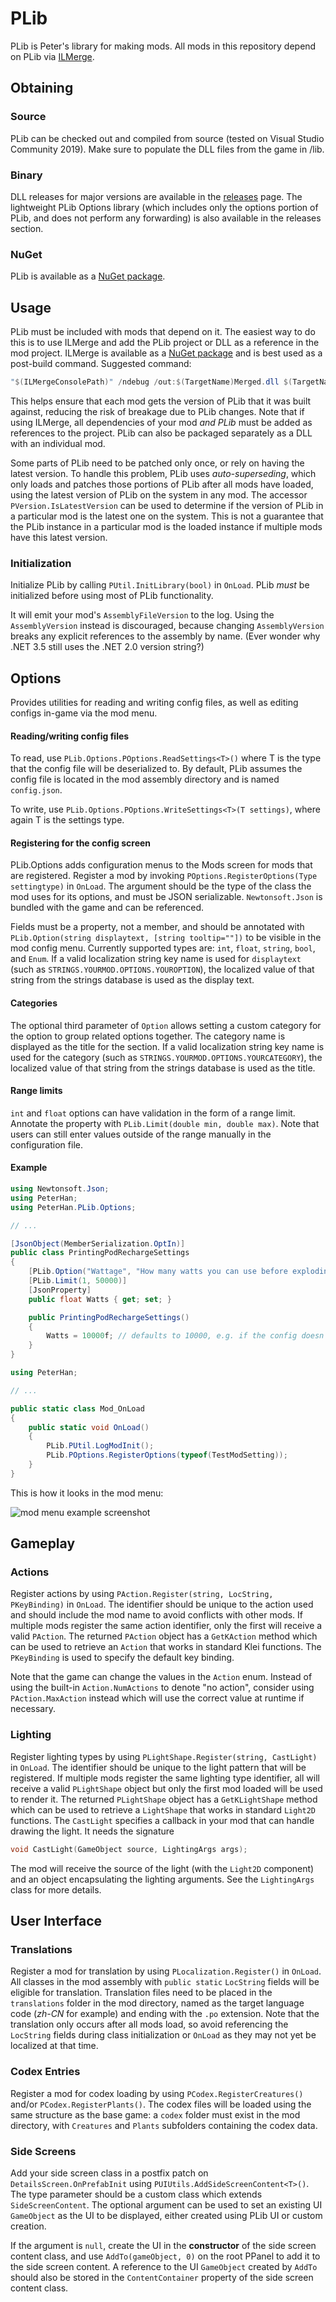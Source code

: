 # PLib

PLib is Peter's library for making mods. All mods in this repository depend on PLib via [ILMerge](https://github.com/dotnet/ILMerge).

## Obtaining

### Source

PLib can be checked out and compiled from source (tested on Visual Studio Community 2019). Make sure to populate the DLL files from the game in /lib.

### Binary

DLL releases for major versions are available in the [releases](https://github.com/peterhaneve/ONIMods/releases) page.
The lightweight PLib Options library (which includes only the options portion of PLib, and does not perform any forwarding) is also available in the releases section.

### NuGet

PLib is available as a [NuGet package](https://www.nuget.org/packages/PLib/).

## Usage

PLib must be included with mods that depend on it.
The easiest way to do this is to use ILMerge and add the PLib project or DLL as a reference in the mod project.
ILMerge is available as a [NuGet package](https://www.nuget.org/packages/ilmerge) and is best used as a post-build command.
Suggested command:
```powershell
"$(ILMergeConsolePath)" /ndebug /out:$(TargetName)Merged.dll $(TargetName).dll PLib.dll  /targetplatform:v4,C:\Windows\Microsoft.NET\Framework64\v4.0.30319
```

This helps ensure that each mod gets the version of PLib that it was built against, reducing the risk of breakage due to PLib changes.
Note that if using ILMerge, all dependencies of your mod *and PLib* must be added as references to the project.
PLib can also be packaged separately as a DLL with an individual mod.

Some parts of PLib need to be patched only once, or rely on having the latest version.
To handle this problem, PLib uses *auto-superseding*, which only loads and patches those portions of PLib after all mods have loaded, using the latest version of PLib on the system in any mod.
The accessor `PVersion.IsLatestVersion` can be used to determine if the version of PLib in a particular mod is the latest one on the system.
This is not a guarantee that the PLib instance in a particular mod is the loaded instance if multiple mods have this latest version.

### Initialization

Initialize PLib by calling `PUtil.InitLibrary(bool)` in `OnLoad`. PLib *must* be initialized before using most of PLib functionality.

It will emit your mod's `AssemblyFileVersion` to the log. Using the `AssemblyVersion` instead is discouraged, because changing `AssemblyVersion` breaks any explicit references to the assembly by name. (Ever wonder why .NET 3.5 still uses the .NET 2.0 version string?)

## Options

Provides utilities for reading and writing config files, as well as editing configs in-game via the mod menu.

#### Reading/writing config files

To read, use `PLib.Options.POptions.ReadSettings<T>()` where T is the type that the config file will be deserialized to. By default, PLib assumes the config file is located in the mod assembly directory and is named `config.json`.

To write, use `PLib.Options.POptions.WriteSettings<T>(T settings)`, where again T is the settings type.

#### Registering for the config screen

PLib.Options adds configuration menus to the Mods screen for mods that are registered.
Register a mod by invoking `POptions.RegisterOptions(Type settingtype)` in `OnLoad`.
The argument should be the type of the class the mod uses for its options, and must be JSON serializable.
`Newtonsoft.Json` is bundled with the game and can be referenced.

Fields must be a property, not a member, and should be annotated with `PLib.Option(string displaytext, [string tooltip=""])` to be visible in the mod config menu.
Currently supported types are: `int`, `float`, `string`, `bool`, and `Enum`.
If a valid localization string key name is used for `displaytext` (such as `STRINGS.YOURMOD.OPTIONS.YOUROPTION`), the localized value of that string from the strings database is used as the display text.

#### Categories

The optional third parameter of `Option` allows setting a custom category for the option to group related options together.
The category name is displayed as the title for the section.
If a valid localization string key name is used for the category (such as `STRINGS.YOURMOD.OPTIONS.YOURCATEGORY`), the localized value of that string from the strings database is used as the title.

#### Range limits

`int` and `float` options can have validation in the form of a range limit.
Annotate the property with `PLib.Limit(double min, double max)`.
Note that users can still enter values outside of the range manually in the configuration file.

#### Example

```cs
using Newtonsoft.Json;
using PeterHan;
using PeterHan.PLib.Options;

// ...

[JsonObject(MemberSerialization.OptIn)]
public class PrintingPodRechargeSettings
{
    [PLib.Option("Wattage", "How many watts you can use before exploding.")]
    [PLib.Limit(1, 50000)]
    [JsonProperty]
    public float Watts { get; set; }

    public PrintingPodRechargeSettings()
    {
        Watts = 10000f; // defaults to 10000, e.g. if the config doesn't exist
    }
}
```

```cs
using PeterHan;

// ...

public static class Mod_OnLoad
{
    public static void OnLoad()
    {
        PLib.PUtil.LogModInit();
        PLib.POptions.RegisterOptions(typeof(TestModSetting));
    }
}
```

This is how it looks in the mod menu:

![mod menu example screenshot](https://i.imgur.com/1S1i9ru.png)

## Gameplay

### Actions

Register actions by using `PAction.Register(string, LocString, PKeyBinding)` in `OnLoad`.
The identifier should be unique to the action used and should include the mod name to avoid conflicts with other mods.
If multiple mods register the same action identifier, only the first will receive a valid `PAction`.
The returned `PAction` object has a `GetKAction` method which can be used to retrieve an `Action` that works in standard Klei functions.
The `PKeyBinding` is used to specify the default key binding.

Note that the game can change the values in the `Action` enum. Instead of using the built-in `Action.NumActions` to denote "no action", consider using `PAction.MaxAction` instead which will use the correct value at runtime if necessary.

### Lighting

Register lighting types by using `PLightShape.Register(string, CastLight)` in `OnLoad`.
The identifier should be unique to the light pattern that will be registered.
If multiple mods register the same lighting type identifier, all will receive a valid `PLightShape` object but only the first mod loaded will be used to render it.
The returned `PLightShape` object has a `GetKLightShape` method which can be used to retrieve a `LightShape` that works in standard `Light2D` functions.
The `CastLight` specifies a callback in your mod that can handle drawing the light. It needs the signature
```c
void CastLight(GameObject source, LightingArgs args);
```
The mod will receive the source of the light (with the `Light2D` component) and an object encapsulating the lighting arguments.
See the `LightingArgs` class for more details.

## User Interface

### Translations

Register a mod for translation by using `PLocalization.Register()` in `OnLoad`.
All classes in the mod assembly with `public static` `LocString` fields will be eligible for translation.
Translation files need to be placed in the `translations` folder in the mod directory, named as the target language code (*zh-CN* for example) and ending with the `.po` extension.
Note that the translation only occurs after all mods load, so avoid referencing the `LocString` fields during class initialization or `OnLoad` as they may not yet be localized at that time.

### Codex Entries

Register a mod for codex loading by using `PCodex.RegisterCreatures()` and/or `PCodex.RegisterPlants()`.
The codex files will be loaded using the same structure as the base game: a `codex` folder must exist in the mod directory, with `Creatures` and `Plants` subfolders containing the codex data.

### Side Screens

Add your side screen class in a postfix patch on `DetailsScreen.OnPrefabInit` using `PUIUtils.AddSideScreenContent<T>()`.
The type parameter should be a custom class which extends `SideScreenContent`.
The optional argument can be used to set an existing UI `GameObject` as the UI to be displayed, either created using PLib UI or custom creation.

If the argument is `null`, create the UI in the **constructor** of the side screen content class, and use `AddTo(gameObject, 0)` on the root PPanel to add it to the side screen content.
A reference to the UI `GameObject` created by `AddTo` should also be stored in the `ContentContainer` property of the side screen content class.
